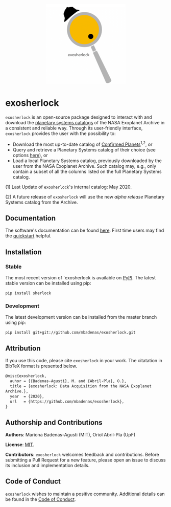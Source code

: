 <p align="center">
	<img src="https://github.com/mbadenas/exosherlock/blob/master/doc/logo/exosherlock_logo.png" height=250></img>
</p>

# exosherlock

 `exosherlock` is an open-source package designed to interact with and download the [planetary systems catalogs](https://exoplanetarchive.ipac.caltech.edu/docs/data.html) of the NASA Exoplanet Archive in a consistent and reliable way. Through its user-friendly interface, `exosherlock` provides the user with the possibility to: 
 
- Download the most up-to-date catalog of [Confirmed Planets](https://exoplanetarchive.ipac.caltech.edu/cgi-bin/TblView/nph-tblView?app=ExoTbls&config=planets)<sup>1,2</sup>, or
- Query and retrieve a Planetary Systems catalog of their choice (see options [here](https://exoplanetarchive.ipac.caltech.edu/docs/program_interfaces.htmll)), or
- Load a local Planetary Systems catalog, previously downloaded by the user from the NASA Exoplanet Archive. Such catalog may, e.g., only contain a subset of all the columns listed on the full Planetary Systems catalog. 

(1) Last Update of `exosherlock`'s internal catalog: May 2020.

(2) A future release of `exosherlock` will use the new *alpha release* Planetary Systems catalog from the Archive.

## Documentation

The software's documentation can be found [here](https://mbadenas.github.io/exosherlock/index.html).
First time users may find the [quickstart](https://mbadenas.github.io/exosherlock/quickstart.html) helpful. 

## Installation

### Stable
The most recent version of `exosherlock is available on [PyPI](https://pypi.org/project/exosherlock/).
The latest stable version can be installed using pip:

```
pip install sherlock
```

### Development
The latest development version can be installed from the master branch using pip:

```
pip install git+git://github.com/mbadenas/exosherlock.git
```

## Attribution
If you use this code, please cite `exosherlock` in your work. The citatation in BibTeX format is presented below. 

```
@misc{exosherlock,
  auhor = {{Badenas-Agusti}, M. and {Abril-Pla}, O.},
  title = {exosherlock: Data Acquisition from the NASA Exoplanet Archive.},
  year  = {2020},
  url   = {https://github.com/mbadenas/exosherlock},
}
```

## Authorship and Contributions

**Authors**: Mariona Badenas-Agusti (MIT), Oriol Abril-Pla (UpF)

**License**: [MIT](https://github.com/mbadenas/exosherlock/blob/master/LICENSE). 

**Contributors**: `exosherlock` welcomes feedback and contributions. Before submitting a Pull Request for a
new feature, please open an issue to discuss its inclusion and implementation details.

## Code of Conduct
`exosherlock` wishes to maintain a positive community. Additional details
can be found in the [Code of Conduct](https://github.com/mbadenas/exosherlock/blob/master/CODE_OF_CONDUCT.md).
